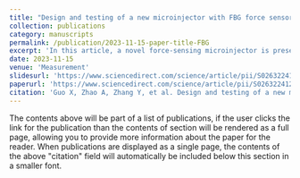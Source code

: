 ```yaml
---
title: "Design and testing of a new microinjector with FBG force sensor for robot-assisted single cell microinjection"
collection: publications
category: manuscripts
permalink: /publication/2023-11-15-paper-title-FBG
excerpt: 'In this article, a novel force-sensing microinjector is presented based on fiber Bragg grating (FBG) sensors to precept three-dimensional (3D) forces.'
date: 2023-11-15
venue: 'Measurement'
slidesurl: 'https://www.sciencedirect.com/science/article/pii/S0263224123010746'
paperurl: 'https://www.sciencedirect.com/science/article/pii/S0263224123010746'
citation: 'Guo X, Zhao A, Zhang Y, et al. Design and testing of a new microinjector with FBG force sensor for robot-assisted single cell microinjection[J]. Measurement, 2023, 221: 113510.'
---
```


The contents above will be part of a list of publications, if the user clicks the link for the publication than the contents of section will be rendered as a full page, allowing you to provide more information about the paper for the reader. When publications are displayed as a single page, the contents of the above "citation" field will automatically be included below this section in a smaller font.
